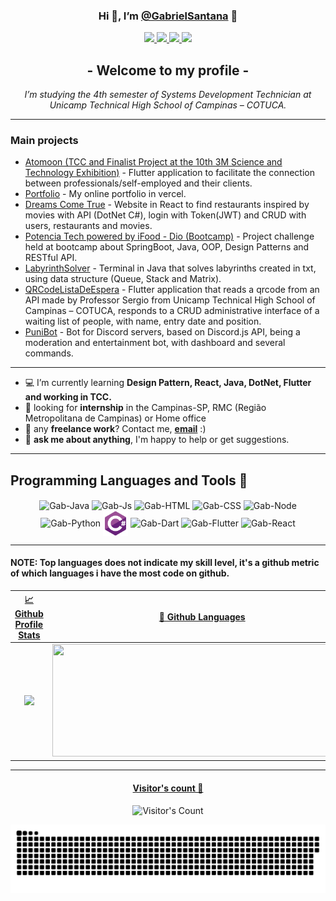 <h3 align="center">
Hi 👋, I’m <a href="https://www.linkedin.com/in/gabriel-santana-silva" target="_blank" rel="noreferrer">@GabrielSantana</a> 🌟 
</h3>

<div align="center"> 
  <a href="https://www.linkedin.com/in/gabriel-santana-silva" target="_blank"> 
    <img src="https://img.shields.io/badge/-LinkedIn-blue?style=flat-square&logo=Linkedin&logoColor=white" height="22" target="_blank">
  </a>
  <a href = "mailto:gabriel04.ok@gmail.com" target="_blank">
    <img src="https://img.shields.io/badge/-Gmail-%23333?style=for-the-badge&logo=gmail&logoColor=white" height="22"  target="_blank">
  </a>
  <a href="https://www.instagram.com/gabrielsants_dev/" target="_blank">
    <img src="https://img.shields.io/badge/-Instagram-%23E4405F?style=for-the-badge&logo=instagram&logoColor=white" height="22" target="_blank">
  </a>
  <a href = "https://github.com/AtomoonDev/TCC-Atomoon" target="_blank">
    <img src="https://user-images.githubusercontent.com/53992405/208225905-d2efbd97-e931-4753-8e2f-fb917a4bb7fa.png" height="22" target="_blank"/>
  </a>
</div> 

<h2 align="center">
- Welcome to my profile -
</h2> 

<div align="center">
<em> I’m studying the 4th semester of Systems Development Technician at Unicamp Technical High School of Campinas – COTUCA.</em>
</div> 

---

### Main projects

- <a href="https://github.com/AtomoonDev/TCC-Atomoon" target="_blank">Atomoon (TCC and Finalist Project at the 10th 3M Science and Technology Exhibition)</a> - Flutter application to facilitate the connection between professionals/self-employed and their clients.
- <a href="https://gabriels-dev.vercel.app/" target="_blank">Portfolio</a> -  My online portfolio in vercel.
- <a href="https://github.com/GiovannaBrilhante/Dreams-come-true" target="_blank">Dreams Come True</a> - Website in React to find restaurants inspired by movies with API (DotNet C#), login with Token(JWT) and CRUD with users, restaurants and movies.
- <a href="https://github.com/punigc/Dio-DesignPattern-Padroes_Java" target="_blank">Potencia Tech powered by iFood - Dio (Bootcamp)</a> - Project challenge held at bootcamp about SpringBoot, Java, OOP, Design Patterns and RESTful API.
- <a href="https://github.com/PuniGC/LabirintoSolver_Java" target="_blank">LabyrinthSolver</a> - Terminal in Java that solves labyrinths created in txt, using data structure (Queue, Stack and Matrix).
- <a href="https://github.com/PuniGC/PFSergio-ListaDeEspera_Flutter" target="_blank">QRCodeListaDeEspera</a> - Flutter application that reads a qrcode from an API made by Professor Sergio from Unicamp Technical High School of Campinas – COTUCA, responds to a CRUD administrative interface of a waiting list of people, with name, entry date and position.
- <a href="https://github.com/PuniGC/PuniBot" target="_blank">PuniBot</a> - Bot for Discord servers, based on Discord.js API, being a moderation and entertainment bot, with dashboard and several commands.

---

* 💻 I’m currently learning **Design Pattern, React, Java, DotNet, Flutter and working in TCC.**
* 💼 looking for **internship** in the Campinas-SP, RMC (Região Metropolitana de Campinas) or Home office
* 📌 any **freelance work**? Contact me, **[email]** :)
* 💬 **ask me about anything**, I'm happy to help or get suggestions.

---

## Programming Languages and Tools 🚀

<div style="display: inline_block; text-align:center"> 
  <img alt="Gab-Java" align="center" width="40" src="https://cdn.jsdelivr.net/gh/devicons/devicon/icons/java/java-original-wordmark.svg">
  <img alt="Gab-Js" align="center" width="40" src="https://img.icons8.com/color/240/000000/javascript.png">
  <img alt="Gab-HTML" align="center" width="40" src="https://cdn.jsdelivr.net/gh/devicons/devicon/icons/html5/html5-original.svg">
  <img alt="Gab-CSS" align="center" width="40" src="https://cdn.jsdelivr.net/gh/devicons/devicon/icons/css3/css3-original.svg">
  <img alt="Gab-Node"  align="center" width="40" src="https://img.icons8.com/color/240/000000/nodejs.png">
  <img alt="Gab-Python" align="center" width="40" src="https://cdn.jsdelivr.net/gh/devicons/devicon/icons/python/python-original-wordmark.svg">
  <img alt="Gab-CSharp" align="center" width="40" src="https://raw.githubusercontent.com/devicons/devicon/master/icons/csharp/csharp-original.svg">
  <img alt="Gab-Dart" align="center" width="40" src="https://cdn.jsdelivr.net/gh/devicons/devicon/icons/dart/dart-original.svg" />
  <img alt="Gab-Flutter" align="center" width="40" src="https://cdn.jsdelivr.net/gh/devicons/devicon/icons/flutter/flutter-original.svg" />
  <img alt="Gab-React" align="center"  width="40" src="https://cdn.jsdelivr.net/gh/devicons/devicon/icons/react/react-original-wordmark.svg">
</div>
 
---

#### NOTE: Top languages does not indicate my skill level, it's a github metric of which languages i have the most code on github.

| [📈 Github Profile Stats](https://github.com/anuraghazra/github-readme-stats#github-stats-card) | [📓 Github Languages](https://github.com/anuraghazra/github-readme-stats#top-languages-card) |
| :---: | :---: |
| <img height="180" src="https://github-readme-stats.vercel.app/api?username=PuniGC&show_icons=true&theme=react&count_private=true&bg_color=0D1117" /> | <img height="180" width="480"  src="https://github-readme-stats.vercel.app/api/top-langs/?username=PuniGC&layout=compact&langs_count=6&hide=cmake&theme=react&bg_color=0D1117" /> |

---

<div align="center">

  [<h4>Visitor's count 👀</h4>](https://dev.to/ryanlanciaux/visitor-count-on-your-github-profile-with-one-line-of-markdown-593g)
  <img src="https://profile-counter.glitch.me/PuniGC/count.svg" alt="Visitor's Count" title="Visitor's Count"/>

  ![Snake animation](https://raw.githubusercontent.com/PuniGC/PuniGC/output/github-contribution-grid-snake.svg)

</div>

[linktree]: https://linktr.ee/GabrielSant
[github]: https://github.com/PuniGC
[linkedin]: https://www.linkedin.com/in/gabriel-santana-silva/
[instagram]: https://www.instagram.com/gabrielsants_dev/
[email]: mailto:gabriel04.ok@gmail.com
[telegram-todo]: https://t.me/GabrielSantanaSilva
[discord]: https://discords.com/bio/p/punidc
[webplaylist]: https://www.youtube.com/playlist?list=PLkwxH9e_vrAJ0WbEsFA9W3I1W-g_BTsbt
[jsplaylist]: https://www.youtube.com/playlist?list=PLkwxH9e_vrALRJKu7wfXby3MKeflhTu6B
[cssplaylist]: https://www.youtube.com/playlist?list=PLkwxH9e_vrALSdvZuEh6gqQdmDoDIoqz4
